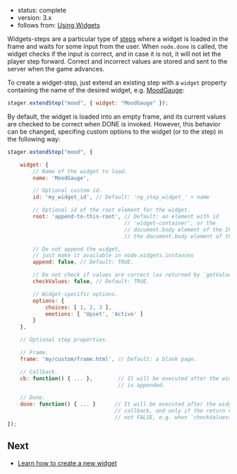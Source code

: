 - status: complete
- version: 3.x
- follows from: [Using Widgets](Using-Widgets-v3)

Widgets-steps are a particular type of
[steps](Step-Callback-Functions-v3) where a widget is loaded in the
frame and waits for some input from the user. When `node.done` is
called, the widget checks if the input is correct, and in case it is
not, it will not let the player step forward. Correct and incorrect
values are stored and sent to the server when the game advances.

To create a widget-step, just extend an existing step with a `widget`
property containing the name of the desired widget,
e.g. [MoodGauge](MoodGauge-Widget-v3):

```javascript
stager.extendStep("mood", { widget: "MoodGauge" });
```

By default, the widget is loaded into an empty frame, and its current values
are checked to be correct when DONE is invoked. However, this behavior can
be changed, specifing custom options to the widget (or to the step) in the
following way:

```javascript
stager.extendStep("mood", {

    widget: {
        // Name of the widget to load.
        name: 'MoodGauge',

        // Optional custom id.
        id: 'my_widget_id', // Default: 'ng_step_widget_' + name

        // Optional id of the root element for the widget.
        root: 'append-to-this-root', // Default: an element with id
                                     // 'widget-container', or the
                                     // document.body element of the IFRAME, or
                                     // the document.body element of the page.

        // Do not append the widget,
        // just make it available in node.widgets.instances
        append: false, // Default: TRUE.

        // Do not check if values are correct (as returned by `getValues()`).
        checkValues: false, // Default: TRUE.

        // Widget-specific options.
        options: {
            choices: [ 1, 2, 3 ],
            emotions: [ 'Upset', 'Active' ]
        }
    },

    // Optional step properties.

    // Frame.
    frame: 'my/custom/frame.html', // Default: a blank page.

    // Callback.
    cb: function() { ... },        // It will be executed after the widget
                                   // is appended.

    // Done.
    done: function() { ... }      // It will be executed after the widget done
                                  // callback, and only if the return value is
                                  // not FALSE, e.g. when `checkValues()` fails.
});
```

## Next

- [Learn how to create a new widget](Create-New-Widget-v3)
